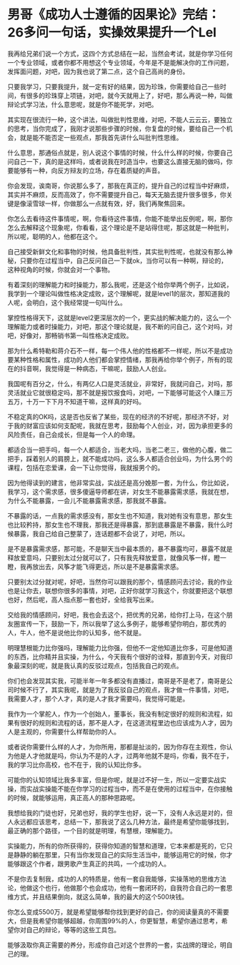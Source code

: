 # 男哥《成功人士遵循的因果论》完结：26多问一句话，实操效果提升一个Lel

我再给兄弟们说一个方式，这四个方式总结在一起，当然会考试，就是你学习任何一个专业领域，或者你都不用想这个专业领域，今年是不是能解决你的工作问题，发挥面问题，对吧，因为我也说了第二点，这个自己高尚的身份。

只要我学习，只要我提升，就一定有好的结果，因为珍珠，你需要给自己一些时间，有很多的珍珠穿上项链，对吧，就今天就用上了，好吧，那么再说一种，叫做辩论式学习法，什么意思呢，就是你不能死学，对吧。

其实现在很流行一种，这个讲法，叫做批判性思维，对吧，不能人云云云，要独立的思考，当你完成了，我刚才说那些步骤的时候，你复盘的时候，要给自己一个机会，就是能不能否定一些观点，那我首先讲什么叫批判性思维。

什么意思，那通俗点就是，别人说这个事情的时候，什么什么样的时候，你要自己问自己一下，真的是这样吗，或者说我在时造当中，也要这么直接无脑的做吗，你要能够有一种，向反方辩友的立场，存在着质疑的声音。

你会发现，诶南哥，你说那么多了，那我在真正的，提升自己的过程当中好麻烦，其实并不麻烦，反而高效了，你不需要提升自己，每天无脑去提升很多很多，你关键是像滚雪球一样，你做那么一点就有效，好，我们再聚焦回来。

你怎么去看待这件事情呢，啊，你看待这件事情，你能不能举出反例呢，啊，那你怎么去解释这个现象呢，你看看，这个理论是不是站得住呢，那这就是一种批判，所以呢，聪明的人，他都在这个。

自己接受新鲜文化和事物的时候，他具备批判性，其实批判性呢，也就没有那么神秘，只要你在过程当中，自己反问自己一下就ok，当你可以有一种啊，辩论的，这种视角的时候，你就会对一个事物。

有着深刻的理解能力和时操能力，那么我呢，还是这个给你举两个例子，比如说，我学到一个理论叫做性格决定成败，这个理解呢，就是level1的层次，那知道我的人呢，会明白，这个我经常提一句叫什么。

掌控性格得天下，这就是level2更深层次的一个，更实战的解决能力的，这么一个理解能力或者时操能力，对吧，那这个理论就是，我不断的问自己，这个对吗，对吧，好像对，那畅销书第一叫性格决定成败。

那为什么希特勒和蒋介石不一样，每一个伟人他的性格都不一样呢，所以不是成功要某种性格和属性，成功的人他们都会掌控情绪，那我再给你举个例子，所有的现在的抖音啊，我觉得是一种病态，干嘛呢，鼓励人人创业。

我国呢有百分之，什么，有两亿人口是灵活就业，非常好，我就问自己，对吗，那灵活就业它就很稳定吗，那不就是报饮报食吗，对吧，一下能够可能这个人赚三万五万，十万一下下月不知道干嘛，这样真的好吗。

不稳定真的OK吗，这是否也反省了某些，现在的经济的不好呢，那经济不好，对于我的财富应该如何支配呢，我就在思考，鼓励每个人创业，对，因为承担更多的风险责任，自己会成长，但是每一个人的命理。

都适合当一把手吗，每一个人都适合，当老大吗，当老二老三，做他的心腹，做二把手，踩着别人的肩膀上，就不能成功吗，这么多人都适合创业吗，为什么男个的课程，包括在恋爱课，会一下让你觉得，我就报男个的。

因为他得读到的建言，他非常实战，实战还是高分娩那一套，为什么，你比如说，我学习，这个需求感，很多傻逼导师都在讲，对女生不能暴露需求感，我就在想，为什么不能暴露，一会儿不能暴露需求感，那我就不暴露。

不暴露的话，一点我的需求感没有，那女生也不知道，我对她有没有意思，那女生也比较矜持，那女生也不理我，那我还是得暴露，那到底暴露是不暴露，我什么时候暴露，我自己给自己整蒙了，连话题都不会说了，对吧，所以。

是不是暴露需求感，那可能，不是聊天当中最本质的，暴不暴露均可，暴露不就是释放爱意吗，只要别太过分就可以了，只有我先释放爱意，就像风筝一样，瞪一瞪，我再放出去，风筝才能飞得更远，所以是不是暴露需求感。

只要别太过分就对呢，好吧，当然你可以跟我的那个，情感顾问去讨论，我的作业也是让你去，联想你很多的事情，对吧，正好你就学习我这个，你就要把这个联想也好，然后呢，高人指点那一套也好，全给我写出来。

交给我的情感顾问，好吧，我也会去这个，把优秀的兄弟，给你打上马，在这个朋友圈宣传一下，鼓励一下，所以我举了这么多例子，能够希望你明白，那优秀的人，牛人，他不是说他比你的认知多，他不就是。

明理慧根能力比你强吗，理解能力比你强，但他不一定他知道比你多，可是他知道的东西，比你精并且实操，为什么，今天我有个很好的诠释，那直到今天，对我印象最深刻的呢，就是我认真的反驳过观点，包括我自己的观点。

你们也会发现其实我，可能半年一年多都没有直播过，南哥是不是老了，南哥是公司时候不行了，其实我呢，就是为了我反驳自己的观点，我才做一件事情，对吧，我需要人才，那个人才，真的是人才我才需要吗，我觉得可能是。

我作为一个掌舵人，作为一个创始人，董事长，我没有制定很好的规则和流程，如果有很好的规则和流程的话，那不是人才，在这道流程里边也应该成为人才，因为人是主观的，你需要什么样帮助你的人。

或者说你需要什么样的人才，为你所用，那都是扯淡的，因为你存在主观性，你认为他是人才他就是吗，你认为不是的人才，过两年他就不是吗，你看，我不在于，我的学习比你高校，也不在于，我的认知比你多。

可能你的认知领域比我多丰富，但是你呢，就是过不好一生，所以一定要实战实操，而实战实操能不能在你学习的过程当中，而不是在使用的过程当中，在你接触的时候，就能够运用，真正高人的那种思路呢。

我想给我的门徒也好，兄弟也好，我的学生也好，说一下，没有人永远是对的，但人永远都应该思考，总结一下，那我说了这么几种方法，最终是希望你能够找到，最正确的那个路径，一个目的就是明理，有慧根，理解能力。

实操能力，所有的你所获得的，获得你知道的智慧和道理，它本来都是死的，它只是静静的躺在那里，只有当你发现自己的实际生活当中，能够运用它的时候，你才能够跟这个作者，跟男歌产生真正的共鸣，一个成功的人。

不是你去复制我，成功的人的特质是，他有一套自我能够，实操落地的思维方法论，他做这个也行，他做那个也会成功，他有一套闭环的，自我符合自己的一套思维方式，并且结果倒向，就这么简单，我的最大的这个500块钱。

你怎么变成5500万，就是希望能够帮你找到更好的自己，你的阅读量真的不需要大，但是我希望你能够超越，你周围99%的人，你更智慧，希望你通过思考，希望你对自己的辩论，等等的这些工具包。

能够汲取你真正需要的养分，形成你自己对这个世界的一套，实战牌的理论，明自己的理。
